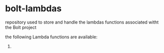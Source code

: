 # bolt-lambdas

repository used to store and handle the lambdas functions associated witht the Bolt project

the following Lambda functions are available:

1. 
